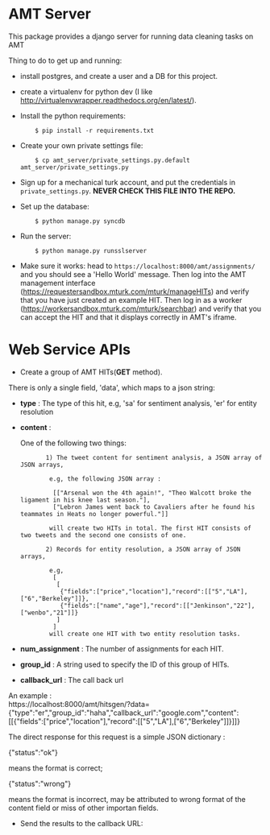AMT Server
==========

This package provides a django server for running data cleaning tasks on AMT

Thing to do to get up and running:

* install postgres, and create a user and a DB for this project.

* create a virtualenv for python dev (I like
  http://virtualenvwrapper.readthedocs.org/en/latest/).

* Install the python requirements:

          $ pip install -r requirements.txt

* Create your own private settings file:

          $ cp amt_server/private_settings.py.default amt_server/private_settings.py

* Sign up for a mechanical turk account, and put the credentials in
  `private_settings.py`. **NEVER CHECK THIS FILE INTO THE REPO.**

* Set up the database:

          $ python manage.py syncdb

* Run the server:

          $ python manage.py runsslserver

* Make sure it works: head to `https://localhost:8000/amt/assignments/` and you should
  see a 'Hello World' message. Then log into the AMT management interface
  (https://requestersandbox.mturk.com/mturk/manageHITs) and verify that you have
  just created an example HIT. Then log in as a worker
  (https://workersandbox.mturk.com/mturk/searchbar) and verify that you can
  accept the HIT and that it displays correctly in AMT's iframe.

Web Service APIs
=============
* Create a group of AMT HITs(**GET** method). 

 There is only a single field, 'data', which maps to a json string:

 - **type** : The type of this hit, e.g, 'sa' for sentiment analysis, 'er' for entity resolution
	
 - **content** :

     One of the following two things:
		
			  1) The tweet content for sentiment analysis, a JSON array of JSON arrays, 
						
			   e.g, the following JSON array :
						
				[["Arsenal won the 4th again!", "Theo Walcott broke the ligament in his knee last season."], 
				["Lebron James went back to Cavaliers after he found his teammates in Heats no longer powerful."]]
							
			   will create two HITs in total. The first HIT consists of two tweets and the second one consists of one.
					
			  2) Records for entity resolution, a JSON array of JSON arrays, 
					
			   e.g,
				[
				 [
				  {"fields":["price","location"],"record":[["5","LA"],["6","Berkeley"]]}, 
				  {"fields":["name","age"],"record":[["Jenkinson","22"],["wenbo","21"]]}
				 ]
				]
			   will create one HIT with two entity resolution tasks.

 - **num_assignment** : The number of assignments for each HIT.
	
 - **group_id** : A string used to specify the ID of this group of HITs.

 - **callback_url** : The call back url
	
 An example :  
  https://localhost:8000/amt/hitsgen/?data={"type":"er","group_id":"haha","callback_url":"google.com","content":[[{"fields":["price","location"],"record":[["5","LA"],["6","Berkeley"]]}]]}
	
 The direct response for this request is a simple JSON dictionary :
		
  {"status":"ok"} 
			
   means the format is correct;
			
  {"status":"wrong"} 
			
   means the format is incorrect, may be attributed to wrong format of the content field or miss of other importan fields.
		
* Send the results to the callback URL: